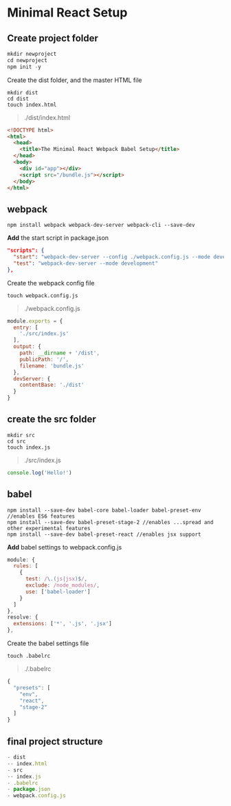 
# Minimal React Setup

  

## Create project folder

```javascript
mkdir newproject
cd newproject
npm init -y
```

Create the dist folder, and the master HTML file

```
mkdir dist
cd dist
touch index.html
```

> ./dist/index.html

```HTML
<!DOCTYPE html>
<html>
  <head>
    <title>The Minimal React Webpack Babel Setup</title>
  </head>
  <body>
    <div id="app"></div>
    <script src="/bundle.js"></script>
  </body>
</html>
```

## webpack

```
npm install webpack webpack-dev-server webpack-cli --save-dev
```

**Add** the start script in package.json

```JSON
"scripts": {
  "start": "webpack-dev-server --config ./webpack.config.js --mode development",
  "test": "webpack-dev-server --mode development"
},
```

Create the webpack config file

```
touch webpack.config.js
```

> ./webpack.config.js

```javascript
module.exports = {
  entry: [
    './src/index.js'
  ],
  output: {
    path: __dirname + '/dist',
    publicPath: '/',
    filename: 'bundle.js'
  },
  devServer: {
    contentBase: './dist'
  }
}
```

## create the src folder

```
mkdir src
cd src
touch index.js
```

> ./src/index.js

```javascript
console.log('Hello!')
```

## babel

```
npm install --save-dev babel-core babel-loader babel-preset-env //enables ES6 features
npm install --save-dev babel-preset-stage-2 //enables ...spread and other experimental features
npm install --save-dev babel-preset-react //enables jsx support
```

**Add** babel settings to webpack.config.js

```javascript
module: {
  rules: [
    {
      test: /\.(js|jsx)$/,
      exclude: /node_modules/,
      use: ['babel-loader']
    }
  ]
},
resolve: {
  extensions: ['*', '.js', '.jsx']
},
```

Create the babel settings file

```
touch .babelrc
```

> ./.babelrc

```javascript
{
  "presets": [
    "env",
    "react",
    "stage-2"
  ]
}
```

## final project structure
```javascript
- dist
-- index.html
- src
-- index.js
- .babelrc
- package.json
- webpack.config.js
```
